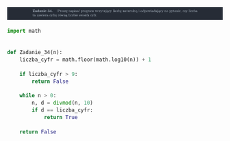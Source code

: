 <picture>
  <source srcset="../../srt/zbior_zadan/34.png" media="(prefers-color-scheme: light)">
  <source srcset="../../srt/zbior_zadan/black_34.png" media="(prefers-color-scheme: dark)">
  <img src="../../srt/zbior_zadan/black_34.png" alt="zadanie 34">
</picture>

```python
import math


def Zadanie_34(n):
    liczba_cyfr = math.floor(math.log10(n)) + 1

    if liczba_cyfr > 9:
        return False

    while n > 0:
        n, d = divmod(n, 10)
        if d == liczba_cyfr:
            return True

    return False



```